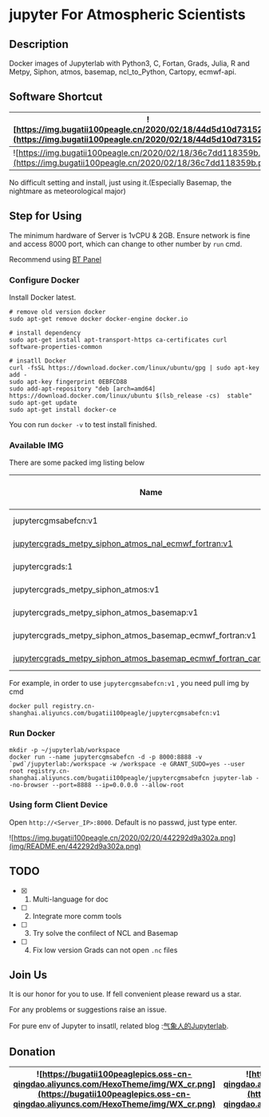 # jupyter For Atmospheric Scientists

## Description
Docker images of Jupyterlab with Python3, C, Fortan, Grads, Julia, R and Metpy, Siphon, atmos, basemap, ncl_to_Python, Cartopy, ecmwf-api.

## Software Shortcut

| ![https://img.bugatii100peagle.cn/2020/02/18/44d5d10d73152.png](https://img.bugatii100peagle.cn/2020/02/18/44d5d10d73152.png) | ![https://img.bugatii100peagle.cn/2020/02/18/362d47fcfb311.png](https://img.bugatii100peagle.cn/2020/02/18/362d47fcfb311.png)  |
| ------------ | ------------- |
| ![https://img.bugatii100peagle.cn/2020/02/18/36c7dd118359b.png](https://img.bugatii100peagle.cn/2020/02/18/36c7dd118359b.png) | ![https://img.bugatii100peagle.cn/2020/02/18/ec9bbcf04edf9.png](https://img.bugatii100peagle.cn/2020/02/18/ec9bbcf04edf9.png)|

No difficult setting and install, just using it.(Especially Basemap, the nightmare as meteorological major)

## Step for Using

The minimum hardware of Server is 1vCPU & 2GB. Ensure network is fine and access 8000 port, which can change to other number by `run` cmd.

Recommend using [BT Panel](https://www.bt.cn/)

### Configure Docker

Install Docker latest.

```
# remove old version docker
sudo apt-get remove docker docker-engine docker.io

# install dependency
sudo apt-get install apt-transport-https ca-certificates curl software-properties-common

# insatll Docker
curl -fsSL https://download.docker.com/linux/ubuntu/gpg | sudo apt-key add -
sudo apt-key fingerprint 0EBFCD88
sudo add-apt-repository "deb [arch=amd64] https://download.docker.com/linux/ubuntu $(lsb_release -cs)  stable"
sudo apt-get update
sudo apt-get install docker-ce
```

You con run `docker -v` to test install finished.

### Available IMG

There are some packed img listing below 

| Name                                                         | Size     | Python3 C Grads Julia R | Metpy Siphon atmos | basemap | ncl_to_Python | Cartopy | ecmwf-api | netcdf | Fortan |
| ------------------------------------------------------------ | -------- | ----------------------- | ------------------ | ------- | ------------- | ------- | --------- | ------ | ------ |
| jupytercgmsabefcn:v1                                         | 3.001 GB | √                       | √                  | √       |               | √       | √         | √      | √      |
| [jupytercgrads_metpy_siphon_atmos_nal_ecmwf_fortran:v1](https://gitee.com/bugatti100Peagle/jupyter-For-Atmospheric-Scientists/blob/master/jupytercgrads_metpy_siphon_atmos_ncl_ecmwf_fortran.md) | 2.600 GB | √                       | √                  |         | √             |         | √         |        | √      |
| jupytercgrads:1                                              | 1.871 GB | √                       |                    |         |               |         |           |        |        |
| jupytercgrads_metpy_siphon_atmos:v1                          | 1.978 GB | √                       | √                  |         |               |         |           |        |        |
| jupytercgrads_metpy_siphon_atmos_basemap:v1                  | 2.794 GB | √                       | √                  | √       |               |         |           |        |        |
| jupytercgrads_metpy_siphon_atmos_basemap_ecmwf_fortran:v1    | 2.794 GB | √                       | √                  | √       |               |         | √         |        | √      |
| [jupytercgrads_metpy_siphon_atmos_basemap_ecmwf_fortran_cartopy:v1](https://gitee.com/bugatti100Peagle/jupyter-For-Atmospheric-Scientists/blob/master/jupytercgrads_metpy_siphon_atmos_basemap_ecmwf_fortran_cartopy.md) | 2.959 GB | √                       | √                  | √       |               | √       | √         |        | √      |

For example, in order to use `jupytercgmsabefcn:v1` , you need pull img by cmd

```
docker pull registry.cn-shanghai.aliyuncs.com/bugatii100peagle/jupytercgmsabefcn:v1
```

### Run Docker

```
mkdir -p ~/jupyterlab/workspace
docker run --name jupytercgmsabefcn -d -p 8000:8888 -v `pwd`/jupyterlab:/workspace -w /workspace -e GRANT_SUDO=yes --user root registry.cn-shanghai.aliyuncs.com/bugatii100peagle/jupytercgmsabefcn jupyter-lab --no-browser --port=8888 --ip=0.0.0.0 --allow-root
```

### Using form Client Device

Open `http://<Server_IP>:8000`. Default is no passwd, just type enter.

![https://img.bugatii100peagle.cn/2020/02/20/442292d9a302a.png](img/README.en/442292d9a302a.png)

## TODO

- [x] 1. Multi-language for doc
- [ ] 2. Integrate more comm tools
- [ ] 3. Try solve the confilect of NCL and Basemap
- [ ] 4. Fix low version Grads can not open `.nc` files

## Join Us

It is our honor for you to use. If fell convenient please reward us a star.

For any problems or suggestions raise an issue.

For pure env of Jupyter to insatll, related blog :[气象人的Jupyterlab](https://blog.bugatii100peagle.cn/2020/02/17/%E6%B0%94%E8%B1%A1%E4%BA%BA%E7%9A%84JupyterLab/).

## Donation
|![https://bugatii100peaglepics.oss-cn-qingdao.aliyuncs.com/HexoTheme/img/WX_cr.png](https://bugatii100peaglepics.oss-cn-qingdao.aliyuncs.com/HexoTheme/img/WX_cr.png)| ![https://bugatii100peaglepics.oss-cn-qingdao.aliyuncs.com/HexoTheme/img/ZFB_cr.jpg](https://bugatii100peaglepics.oss-cn-qingdao.aliyuncs.com/HexoTheme/img/ZFB_cr.jpg) |
| ------------ | ------------- |